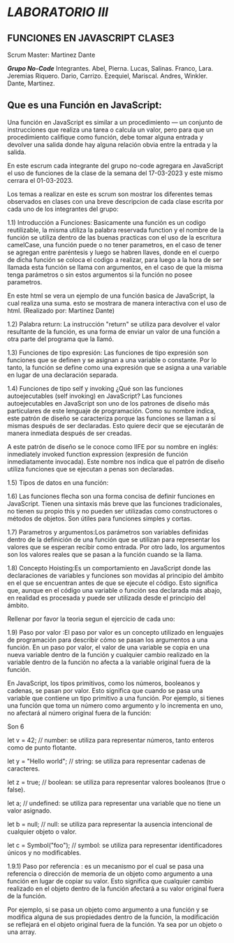 # _LABORATORIO III_

## FUNCIONES EN JAVASCRIPT CLASE3

Scrum Master: Martinez Dante

***Grupo No-Code*** 
Integrantes.
Abel, Pierna.
Lucas, Salinas.
Franco, Lara.
Jeremias Riquero.
Dario, Carrizo.
Ezequiel, Mariscal.
Andres, Winkler.
Dante, Martinez.

## Que es una Función en JavaScript:

Una función en JavaScript es similar a un procedimiento — un conjunto de instrucciones que realiza una tarea o calcula un valor, pero para que un procedimiento califique como función, debe tomar alguna entrada y devolver una salida donde hay alguna relación obvia entre la entrada y la salida.

En este escrum cada integrante del grupo no-code agregara en JavaScript el uso de funciones de la clase de la semana del 17-03-2023 y este mismo cerrara el 01-03-2023.

Los temas a realizar en este es scrum son mostrar los diferentes temas observados en clases con una breve descripcion de cada clase escrita por cada uno de los integrantes del grupo:

1.1) Introducción a Funciones: Basicamente una función es un codigo reutilizable, la misma utiliza la palabra reservada function y el nombre de la función se utiliza dentro de las buenas practicas con el uso de la escritura camelCase, una función puede o no tener parametros, en el caso de tener se agregan entre paréntesis y luego se habren llaves, donde en el cuerpo de dicha función se coloca el codigo a realizar, para luego a la hora de ser llamada esta función se llama con argumentos, en el caso de que la misma tenga parámetros o sin estos argumentos si la función no posee parametros.

En este html se vera un ejemplo de una función basica de JavaScript, la cual realiza una suma. esto se mostrara de manera interactiva con el uso de html.
(Realizado por: Martínez Dante)

1.2) Palabra return: La instrucción "return" se utiliza para devolver el valor resultante de la función, es una forma de enviar un valor de una función a otra parte del programa que la llamó.

1.3) Funciones de tipo expresión: Las funciones de tipo expresión son funciones que se definen y se asignan a una variable o constante. Por lo tanto, la función se define como una expresión que se asigna a una variable en lugar de una declaración separada.

1.4) Funciones de tipo self y invoking
¿Qué son las funciones autoejecutables (self invoking) en JavaScript?
Las funciones autoejecutables en JavaScript son uno de los patrones de diseño más particulares de este lenguaje de programación. Como su nombre indica, este patrón de diseño se caracteriza porque las funciones se llaman a sí mismas después de ser declaradas. Esto quiere decir que se ejecutarán de manera inmediata después de ser creadas.

A este patrón de diseño se le conoce como IIFE por su nombre en inglés: inmediately invoked function expression (expresión de función inmediatamente invocada). Este nombre nos indica que el patrón de diseño utiliza funciones que se ejecutan a penas son declaradas.

1.5) Tipos de datos en una función:

1.6) Las funciones flecha son una forma concisa de definir funciones en JavaScript. Tienen una sintaxis más breve que las funciones tradicionales, no tienen su propio this y no pueden ser utilizadas como constructores o  métodos de objetos. Son útiles para funciones simples y cortas.

1.7) Parametros y argumentos:Los parámetros son variables definidas dentro de la definición de una función que se utilizan para representar los valores que se esperan
recibir como entrada. Por otro lado, los argumentos son los valores reales que se pasan a la función cuando se la llama.

1.8) Concepto Hoisting:Es un comportamiento en JavaScript donde las declaraciones de variables y funciones son movidas al principio del ámbito en el que se encuentran antes de que se ejecute el código. Esto significa que, aunque en el código una variable o función sea declarada más abajo, en realidad es procesada y puede ser utilizada desde el principio del ámbito.

Rellenar por favor la teoria segun el ejercicio de cada uno:



1.9) Paso por valor :El paso por valor es un concepto utilizado en lenguajes de programación para describir cómo se pasan los argumentos a una función. En un paso por valor, el valor de una variable se copia en una nueva variable dentro de la función y cualquier cambio realizado en la variable dentro de la función no afecta a la variable original fuera de la función.

En JavaScript, los tipos primitivos, como los números, booleanos
y cadenas, se pasan por valor. Esto significa que cuando se pasa
una variable que contiene un tipo primitivo a una función.
Por ejemplo, si tienes una función que toma un número como argumento y lo incrementa en uno, no afectará al número original fuera de la función:

 Son 6

let v = 42; // number: se utiliza para representar números, tanto enteros como de punto flotante.

let y = "Hello world"; // string: se utiliza para representar cadenas de caracteres.

let z = true; // boolean: se utiliza para representar valores booleanos (true o false).

let a; // undefined: se utiliza para representar una variable que no tiene un valor asignado.

let b = null; // null: se utiliza para representar la ausencia intencional de cualquier objeto o valor.

let c = Symbol("foo"); // symbol: se utiliza para representar identificadores únicos y no modificables.

1.9.1) Paso por referencia : es un mecanismo por el cual se pasa una referencia o dirección de memoria de un objeto como argumento a una función en lugar de copiar su valor. Esto significa que cualquier cambio realizado en el objeto dentro de la función afectará a su valor original fuera de la función.

Por ejemplo, si se pasa un objeto como argumento a una función y se modifica alguna de sus propiedades dentro de la función, la modificación se reflejará en el objeto original fuera de la función. Ya sea por un objeto o una array.
